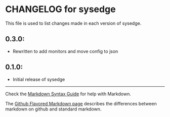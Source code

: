 # CHANGELOG for sysedge

This file is used to list changes made in each version of sysedge.

## 0.3.0:

* Rewritten to add monitors and move config to json

## 0.1.0:

* Initial release of sysedge

- - -
Check the [Markdown Syntax Guide](http://daringfireball.net/projects/markdown/syntax) for help with Markdown.

The [Github Flavored Markdown page](http://github.github.com/github-flavored-markdown/) describes the differences between markdown on github and standard markdown.

